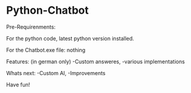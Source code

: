 # Python-Chatbot

Pre-Requirenments: 

For the python code, latest python version installed.

For the Chatbot.exe file: nothing

Features:
(in german only)
-Custom answeres,
-various implementations 

Whats next:
-Custom AI, 
-Improvements 

Have fun!
